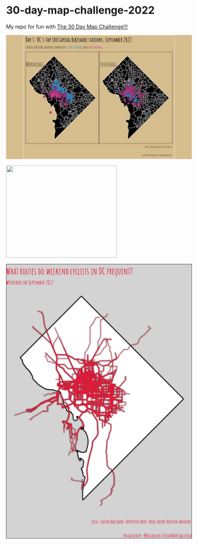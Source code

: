 # 30-day-map-challenge-2022

My repo for fun with [The 30 Day Map Challenge!!!](https://30daymapchallenge.com/)

![plot](https://github.com/DABrianC/30-day-map-challenge-2022-/blob/main/Day%201/DC%20bike%20commuters.png) 

<img src="[https://your-image-url.type](https://github.com/DABrianC/30-day-map-challenge-2022-/blob/main/Day%201/DC%20bike%20commuters.png)" width="300" height="250">


![plot](https://github.com/DABrianC/30-day-map-challenge-2022-/blob/main/Day%202/cycle%20routes.png)
